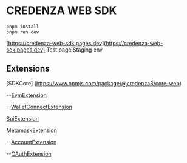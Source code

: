 # CREDENZA WEB SDK

```
pnpm install
pnpm run dev
```

[https://credenza-web-sdk.pages.dev](https://credenza-web-sdk.pages.dev)
Test page Staging env

## Extensions

[SDKCore] (https://www.npmjs.com/package/@credenza3/core-web)

--[EvmExtension](https://www.npmjs.com/package/@credenza3/core-web-evm-ext)

--[WalletConnectExtension](https://www.npmjs.com/package/@credenza3/core-web-evm-walletconnect-ext)

[SuiExtension](https://www.npmjs.com/package/@credenza3/core-web-sui-ext)

[MetamaskExtension](https://www.npmjs.com/package/@credenza3/core-web-evm-metamask-ext)

--[AccountExtension](https://www.npmjs.com/package/@credenza3/core-web-account-ext)

--[OAuthExtension](https://www.npmjs.com/package/@credenza3/core-web-oauth-ext)
